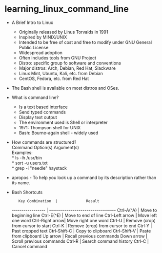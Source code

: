 # learning_linux_command_line

* A Brief Intro to Linux
	* Originally released by Linus Torvalds in 1991
	* Inspired by MINIX/UNIX
	* Intended to be free of cost and free to modify under GNU General Public License
	* Widespread adoption
	* Often includes tools from GNU Project
	* Distro: specific group fo software and conventions
	* Major distros: Arch, Debian, Red Hat, Slackware
	* Linux Mint, Ubuntu, Kali, etc. from Debian
	* CentOS, Fedora, etc. from Red Hat

* The Bash shell is available on most distros and OSes.

* What is command line?
	* Is a text based interface
	* Send typed commands
	* Display text output
	* The environment used is Shell or interpreter
	* 1971: Thompson shell for UNIX
	* Bash: Bourne-again shell - widely used

* How commands are structured? <br/>
	Command		Option(s)	Argument(s) <br/>
	Examples: <br/>
			* ls -lh /usr/bin <br/>
			* sort -u users.txt <br />
			* grep -i "needle" haystack

* apropos - To help you look up a command by its description rather than its name.

* Bash Shortcuts

         Key Combination  |             Result
	----------------- | ----------------------------------
	  Ctrl-A(^A)      | Move to beginning line
	  Ctrl-E(^E)      | Move to end of line
	  Ctrl-Left arrow | Move left one word
	  Ctrl-Right arrow| Move right one word
	  Ctrl-U          | Remove (crop) from cursor to start
	  Ctrl-K          | Remove (crop) from cursor to end
	  Ctrl-Y          | Past cropped text
	  Ctrl-Shift-C    | Copy to clipboard
	  Ctrl-Shift-V    | Paste from clipboard
	  Up arrow        | Recall previous commands
	  Down arrow      | Scroll previous commands
	  Ctrl-R          | Search command history
	  Ctrl-C          | Cancel command
